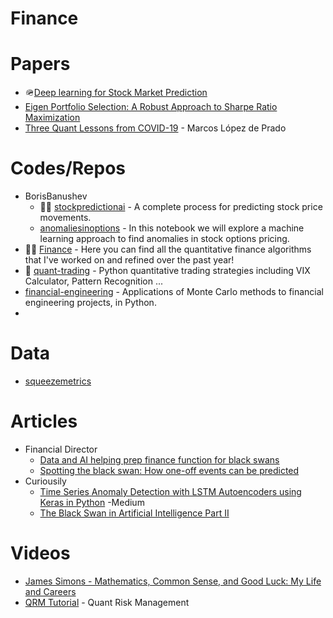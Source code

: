 # Finance

# Papers
- 🪖[Deep learning for Stock Market Prediction](https://arxiv.org/pdf/2004.01497.pdf)
- [Eigen Portfolio Selection: A Robust Approach to Sharpe Ratio Maximization](https://poseidon01.ssrn.com/delivery.php?ID=013084113099075069084100122107080007125015095067062090018070005096126066064082083110101106016015108127058124122030024110077028047047048048043096066083116127124098028032021062025123105117106110064065000127121117092069092022091123072126083086071023017117&EXT=pdf&INDEX=TRUE)
- [Three Quant Lessons from COVID-19](https://poseidon01.ssrn.com/delivery.php?ID=166121084101084096015076111071012031037020034052010050028068009127125002076100019101055005123036121059116024109083093123081127103032074055080115001100115078081026036077080024106097024125065096089005003100026112089001020081109022100100098089123077078&EXT=pdf&INDEX=TRUE) - Marcos López de Prado

# Codes/Repos
- BorisBanushev
  - 🌟🌟 [stockpredictionai](https://github.com/borisbanushev/stockpredictionai) - A complete process for predicting stock price movements.
  - [anomaliesinoptions](https://github.com/borisbanushev/anomaliesinoptions) - In this notebook we will explore a machine learning approach to find anomalies in stock options pricing.
- 🌟🌟 [Finance](https://github.com/shashankvemuri/Finance) - Here you can find all the quantitative finance algorithms that I've worked on and refined over the past year!
- 🌟 [quant-trading](https://github.com/je-suis-tm/quant-trading) - Python quantitative trading strategies including VIX Calculator, Pattern Recognition ...
- [financial-engineering](https://github.com/federicomariamassari/financial-engineering) - Applications of Monte Carlo methods to financial engineering projects, in Python.
- 

# Data
- [squeezemetrics](https://squeezemetrics.com/monitor)


# Articles
- Financial Director
  - [Data and AI helping prep finance function for black swans](https://www.financialdirector.co.uk/2020/03/20/data-and-ai-helping-prep-finance-function-for-black-swans/)
  - [Spotting the black swan: How one-off events can be predicted](https://www.financialdirector.co.uk/2019/06/19/spotting-the-black-swan-how-one-off-events-can-be-predicted/)
- Curiousily
  - [Time Series Anomaly Detection with LSTM Autoencoders using Keras in Python](https://curiousily.com/posts/anomaly-detection-in-time-series-with-lstms-using-keras-in-python/#anomaly-detection)
-Medium
  - [The Black Swan in Artificial Intelligence Part II](https://jrodthoughts.medium.com/the-black-swan-in-artificial-intelligence-part-ii-9a6fe28c023f)


# Videos
- [James Simons - Mathematics, Common Sense, and Good Luck: My Life and Careers](https://www.youtube.com/watch?v=SVdTF4_QrTM)
- [QRM Tutorial](https://www.youtube.com/channel/UCZ0TD2mCnMXNEfxeptcoFoA/videos) - Quant Risk Management
